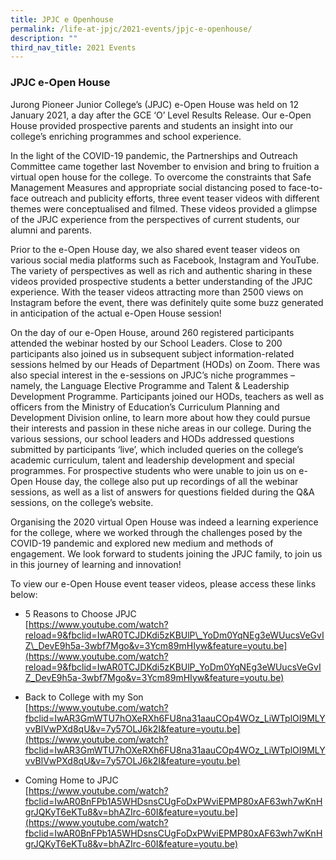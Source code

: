 ```yaml
---
title: JPJC e Openhouse
permalink: /life-at-jpjc/2021-events/jpjc-e-openhouse/
description: ""
third_nav_title: 2021 Events
---
```

### **JPJC e-Open House**
Jurong Pioneer Junior College’s (JPJC) e-Open House was held on 12 January 2021, a day after the GCE ‘O’ Level Results Release. Our e-Open House provided prospective parents and students an insight into our college’s enriching programmes and school experience.

In the light of the COVID-19 pandemic, the Partnerships and Outreach Committee came together last November to envision and bring to fruition a virtual open house for the college. To overcome the constraints that Safe Management Measures and appropriate social distancing posed to face-to-face outreach and publicity efforts, three event teaser videos with different themes were conceptualised and filmed. These videos provided a glimpse of the JPJC experience from the perspectives of current students, our alumni and parents.

Prior to the e-Open House day, we also shared event teaser videos on various social media platforms such as Facebook, Instagram and YouTube.  The variety of perspectives as well as rich and authentic sharing in these videos provided prospective students a better understanding of the JPJC experience. With the teaser videos attracting more than 2500 views on Instagram before the event, there was definitely quite some buzz generated in anticipation of the actual e-Open House session!

On the day of our e-Open House, around 260 registered participants attended the webinar hosted by our School Leaders. Close to 200 participants also joined us in subsequent subject information-related sessions helmed by our Heads of Department (HODs) on Zoom. There was also special interest in the e-sessions on JPJC’s niche programmes – namely, the Language Elective Programme and Talent & Leadership Development Programme. Participants joined our HODs, teachers as well as officers from the Ministry of Education’s Curriculum Planning and Development Division online, to learn more about how they could pursue their interests and passion in these niche areas in our college. During the various sessions, our school leaders and HODs addressed questions submitted by participants ‘live’, which included queries on the college’s academic curriculum, talent and leadership development and special programmes. For prospective students who were unable to join us on e-Open House day, the college also put up recordings of all the webinar sessions, as well as a list of answers for questions fielded during the Q&A sessions, on the college’s website.

Organising the 2020 virtual Open House was indeed a learning experience for the college, where we worked through the challenges posed by the COVID-19 pandemic and explored new medium and methods of engagement. We look forward to students joining the JPJC family, to join us in this journey of learning and innovation!

To view our e-Open House event teaser videos, please access these links below:

* 5 Reasons to Choose JPJC<br>
[https://www.youtube.com/watch?reload=9&fbclid=IwAR0TCJDKdi5zKBUlP\_YoDm0YqNEg3eWUucsVeGvIZ\_DevE9h5a-3wbf7Mgo&v=3Ycm89mHIyw&feature=youtu.be](https://www.youtube.com/watch?reload=9&fbclid=IwAR0TCJDKdi5zKBUlP_YoDm0YqNEg3eWUucsVeGvIZ_DevE9h5a-3wbf7Mgo&v=3Ycm89mHIyw&feature=youtu.be)

* Back to College with my Son<br>
[https://www.youtube.com/watch?fbclid=IwAR3GmWTU7hOXeRXh6FU8na31aauCOp4WOz_LiWTplOI9MLYvvBlVwPXd8qU&v=7y57OLJ6k2I&feature=youtu.be](https://www.youtube.com/watch?fbclid=IwAR3GmWTU7hOXeRXh6FU8na31aauCOp4WOz_LiWTplOI9MLYvvBlVwPXd8qU&v=7y57OLJ6k2I&feature=youtu.be)

* Coming Home to JPJC<br>
[https://www.youtube.com/watch?fbclid=IwAR0BnFPb1A5WHDsnsCUgFoDxPWviEPMP80xAF63wh7wKnHgrJQKyT6eKTu8&v=bhAZIrc-60I&feature=youtu.be](https://www.youtube.com/watch?fbclid=IwAR0BnFPb1A5WHDsnsCUgFoDxPWviEPMP80xAF63wh7wKnHgrJQKyT6eKTu8&v=bhAZIrc-60I&feature=youtu.be)